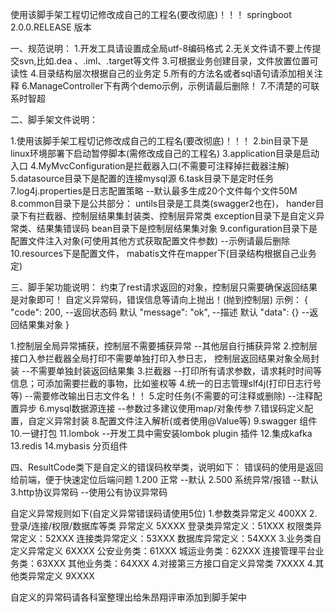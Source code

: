 使用该脚手架工程切记修改成自己的工程名(要改彻底)！！！
springboot 2.0.0.RELEASE 版本

一、规范说明：
1.开发工具请设置成全局utf-8编码格式
2.无关文件请不要上传提交svn,比如.dea 、.iml、.target等文件
3.可根据业务创建目录，文件放置位置可读性
4.目录结构层次根据自己的业务定
5.所有的方法名或者sql语句请添加相关注释
6.ManageController下有两个demo示例，示例请最后删除！
7.不清楚的可联系时智超

二、脚手架文件说明：

1.使用该脚手架工程切记修改成自己的工程名(要改彻底)！！！
2.bin目录下是linux环境部署下启动暂停脚本(需修改成自己的工程名)
3.application目录是启动入口
4.MyMvcConfiguration是拦截器入口(不需要可注释掉拦截器注解)
5.datasource目录下是配置的连接mysql源
6.task目录下是定时任务
7.log4j.properties是日志配置策略  --默认最多生成20个文件每个文件50M
8.common目录下是公共部分：
untils目录是工具类(swagger2也在)，
hander目录下有拦截器、控制层结果集封装类、控制层异常类
exception目录下是自定义异常类、结果集错误码
bean目录下是控制层结果集对象
9.configuration目录下是配置文件注入对象(可使用其他方式获取配置文件参数) --示例请最后删除
10.resources下是配置文件，
mabatis文件在mapper下(目录结构根据自己业务定)

三、脚手架功能说明：
约束了rest请求返回的对象，控制层只需要确保返回结果是对象即可！
自定义异常码，错误信息等请向上抛出！(抛到控制层)
示例：
{
  "code": 200,  --返回状态码  默认
  "message": "ok",  --描述  默认
  "data": {}  --返回结果集对象
}

1.控制层全局异常捕获，控制层不需要捕获异常  --其他层自行捕获异常
2.控制层接口入参拦截器全局打印不需要单独打印入参日志，
控制层返回结果对象全局封装  --不需要单独封装返回结果集
3.拦截器 --打印所有请求参数，请求耗时时间等信息；可添加需要拦截的事物，比如鉴权等
4.统一的日志管理slf4j(打印日志行号等)  --需要修改输出日志文件名！！
5.定时任务(不需要的可注释或删除)  --注释配置异步
6.mysql数据源连接   --参数过多建议使用map/对象传参
7.错误码定义配置，自定义异常封装
8.配置文件注入解析(或者使用@Value等)
9.swagger 组件
10.一键打包
11.lombok --开发工具中需安装lombok plugin 插件
12.集成kafka
13.redis
14.mybasis 分页组件

四、ResultCode类下是自定义的错误码枚举类，说明如下：
错误码的使用是返回给前端，便于快速定位后端问题
1.200 正常   --默认
2.500 系统异常/报错  --默认
3.http协议异常码  --使用公有协议异常码

自定义异常规则如下(自定义异常错误码请使用5位) 
1.参数类异常定义  400XX
2.登录/连接/权限/数据库等类 异常定义 5XXXX
登录类异常定义：51XXX
权限类异常定义：52XXX
连接类异常定义：53XXX
数据库异常定义：54XXX
3.业务类自定义异常定义  6XXXX
公安业务类：61XXX
城运业务类：62XXX
连接管理平台业务类：63XXX
其他业务类：64XXX
4.对接第三方接口自定义异常类 7XXXX
4.其他类异常定义  9XXXX

自定义的异常码请各科室整理出给朱昂翔评审添加到脚手架中
